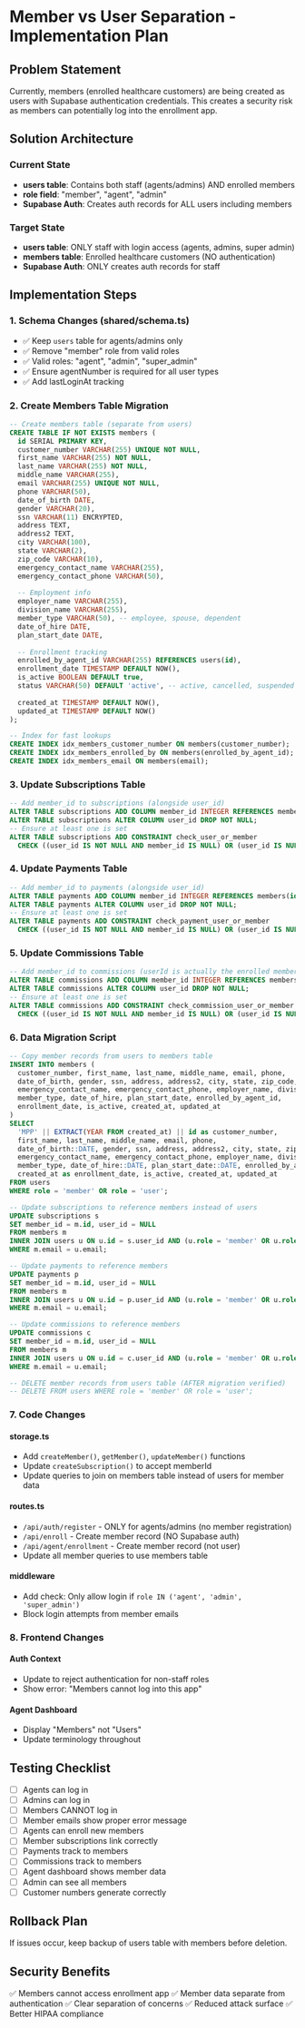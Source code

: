# Member vs User Separation - Implementation Plan

## Problem Statement
Currently, members (enrolled healthcare customers) are being created as users with Supabase authentication credentials. This creates a security risk as members can potentially log into the enrollment app.

## Solution Architecture

### Current State
- **users table**: Contains both staff (agents/admins) AND enrolled members
- **role field**: "member", "agent", "admin"
- **Supabase Auth**: Creates auth records for ALL users including members

### Target State
- **users table**: ONLY staff with login access (agents, admins, super admin)
- **members table**: Enrolled healthcare customers (NO authentication)
- **Supabase Auth**: ONLY creates auth records for staff

## Implementation Steps

### 1. Schema Changes (shared/schema.ts)
- ✅ Keep `users` table for agents/admins only
- ✅ Remove "member" role from valid roles
- ✅ Valid roles: "agent", "admin", "super_admin"
- ✅ Ensure agentNumber is required for all user types
- ✅ Add lastLoginAt tracking

### 2. Create Members Table Migration
```sql
-- Create members table (separate from users)
CREATE TABLE IF NOT EXISTS members (
  id SERIAL PRIMARY KEY,
  customer_number VARCHAR(255) UNIQUE NOT NULL,
  first_name VARCHAR(255) NOT NULL,
  last_name VARCHAR(255) NOT NULL,
  middle_name VARCHAR(255),
  email VARCHAR(255) UNIQUE NOT NULL,
  phone VARCHAR(50),
  date_of_birth DATE,
  gender VARCHAR(20),
  ssn VARCHAR(11) ENCRYPTED,
  address TEXT,
  address2 TEXT,
  city VARCHAR(100),
  state VARCHAR(2),
  zip_code VARCHAR(10),
  emergency_contact_name VARCHAR(255),
  emergency_contact_phone VARCHAR(50),
  
  -- Employment info
  employer_name VARCHAR(255),
  division_name VARCHAR(255),
  member_type VARCHAR(50), -- employee, spouse, dependent
  date_of_hire DATE,
  plan_start_date DATE,
  
  -- Enrollment tracking
  enrolled_by_agent_id VARCHAR(255) REFERENCES users(id),
  enrollment_date TIMESTAMP DEFAULT NOW(),
  is_active BOOLEAN DEFAULT true,
  status VARCHAR(50) DEFAULT 'active', -- active, cancelled, suspended
  
  created_at TIMESTAMP DEFAULT NOW(),
  updated_at TIMESTAMP DEFAULT NOW()
);

-- Index for fast lookups
CREATE INDEX idx_members_customer_number ON members(customer_number);
CREATE INDEX idx_members_enrolled_by ON members(enrolled_by_agent_id);
CREATE INDEX idx_members_email ON members(email);
```

### 3. Update Subscriptions Table
```sql
-- Add member_id to subscriptions (alongside user_id)
ALTER TABLE subscriptions ADD COLUMN member_id INTEGER REFERENCES members(id);
ALTER TABLE subscriptions ALTER COLUMN user_id DROP NOT NULL;
-- Ensure at least one is set
ALTER TABLE subscriptions ADD CONSTRAINT check_user_or_member 
  CHECK ((user_id IS NOT NULL AND member_id IS NULL) OR (user_id IS NULL AND member_id IS NOT NULL));
```

### 4. Update Payments Table
```sql
-- Add member_id to payments (alongside user_id)
ALTER TABLE payments ADD COLUMN member_id INTEGER REFERENCES members(id);
ALTER TABLE payments ALTER COLUMN user_id DROP NOT NULL;
-- Ensure at least one is set
ALTER TABLE payments ADD CONSTRAINT check_payment_user_or_member 
  CHECK ((user_id IS NOT NULL AND member_id IS NULL) OR (user_id IS NULL AND member_id IS NOT NULL));
```

### 5. Update Commissions Table
```sql
-- Add member_id to commissions (userId is actually the enrolled member)
ALTER TABLE commissions ADD COLUMN member_id INTEGER REFERENCES members(id);
ALTER TABLE commissions ALTER COLUMN user_id DROP NOT NULL;
-- Ensure at least one is set
ALTER TABLE commissions ADD CONSTRAINT check_commission_user_or_member 
  CHECK ((user_id IS NOT NULL AND member_id IS NULL) OR (user_id IS NULL AND member_id IS NOT NULL));
```

### 6. Data Migration Script
```sql
-- Copy member records from users to members table
INSERT INTO members (
  customer_number, first_name, last_name, middle_name, email, phone,
  date_of_birth, gender, ssn, address, address2, city, state, zip_code,
  emergency_contact_name, emergency_contact_phone, employer_name, division_name,
  member_type, date_of_hire, plan_start_date, enrolled_by_agent_id,
  enrollment_date, is_active, created_at, updated_at
)
SELECT 
  'MPP' || EXTRACT(YEAR FROM created_at) || id as customer_number,
  first_name, last_name, middle_name, email, phone,
  date_of_birth::DATE, gender, ssn, address, address2, city, state, zip_code,
  emergency_contact_name, emergency_contact_phone, employer_name, division_name,
  member_type, date_of_hire::DATE, plan_start_date::DATE, enrolled_by_agent_id,
  created_at as enrollment_date, is_active, created_at, updated_at
FROM users
WHERE role = 'member' OR role = 'user';

-- Update subscriptions to reference members instead of users
UPDATE subscriptions s
SET member_id = m.id, user_id = NULL
FROM members m
INNER JOIN users u ON u.id = s.user_id AND (u.role = 'member' OR u.role = 'user')
WHERE m.email = u.email;

-- Update payments to reference members
UPDATE payments p
SET member_id = m.id, user_id = NULL
FROM members m
INNER JOIN users u ON u.id = p.user_id AND (u.role = 'member' OR u.role = 'user')
WHERE m.email = u.email;

-- Update commissions to reference members
UPDATE commissions c
SET member_id = m.id, user_id = NULL
FROM members m
INNER JOIN users u ON u.id = c.user_id AND (u.role = 'member' OR u.role = 'user')
WHERE m.email = u.email;

-- DELETE member records from users table (AFTER migration verified)
-- DELETE FROM users WHERE role = 'member' OR role = 'user';
```

### 7. Code Changes

#### storage.ts
- Add `createMember()`, `getMember()`, `updateMember()` functions
- Update `createSubscription()` to accept memberId
- Update queries to join on members table instead of users for member data

#### routes.ts
- `/api/auth/register` - ONLY for agents/admins (no member registration)
- `/api/enroll` - Create member record (NO Supabase auth)
- `/api/agent/enrollment` - Create member record (not user)
- Update all member queries to use members table

#### middleware
- Add check: Only allow login if `role IN ('agent', 'admin', 'super_admin')`
- Block login attempts from member emails

### 8. Frontend Changes

#### Auth Context
- Update to reject authentication for non-staff roles
- Show error: "Members cannot log into this app"

#### Agent Dashboard
- Display "Members" not "Users"
- Update terminology throughout

## Testing Checklist

- [ ] Agents can log in
- [ ] Admins can log in
- [ ] Members CANNOT log in
- [ ] Member emails show proper error message
- [ ] Agents can enroll new members
- [ ] Member subscriptions link correctly
- [ ] Payments track to members
- [ ] Commissions track to members
- [ ] Agent dashboard shows member data
- [ ] Admin can see all members
- [ ] Customer numbers generate correctly

## Rollback Plan
If issues occur, keep backup of users table with members before deletion.

## Security Benefits
✅ Members cannot access enrollment app
✅ Member data separate from authentication
✅ Clear separation of concerns
✅ Reduced attack surface
✅ Better HIPAA compliance
